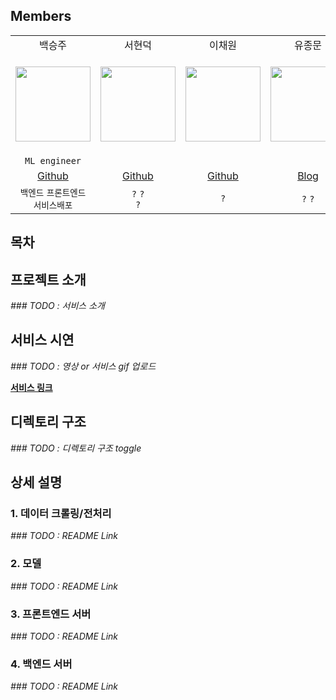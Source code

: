 ## Members

<table align="center">
    <tr>
        <td align="center">백승주</td>
        <td align="center">서현덕</td>
        <td align="center">이채원</td>
        <td align="center">유종문</td>
        <td align="center">김소미</td>
    </tr>
    <tr height="160px">
        <td align="center">
            <img height="120px" weight="120px" src="https://avatars.githubusercontent.com/u/10546369?v=4"/>
        </td>
        <td align="center">
            <img height="120px" weight="120px" src="https://avatars.githubusercontent.com/u/96756092?v=4"/>
        </td>
        <td align="center">
            <img height="120px" weight="120px" src="https://avatars.githubusercontent.com/u/41178045?v=4"/>
        </td>
        <td align="center">
            <img height="120px" weight="120px" src="https://avatars.githubusercontent.com/u/91870042?v=4"/>
        </td>
        <td align="center">
            <img height="120px" weight="120px" src="https://avatars.githubusercontent.com/u/44887886?v=4"/>
        </td>
    </tr>
    <tr>
    </tr>
    <tr>
        <td align="center">
            <code>ML engineer</code>
        </td>
        <td align="center"><code></code></td>
        <td align="center"><code></code></td>
        <td align="center"><code></code></td>
        <td align="center"><code></code></td>
    </tr>
    <tr>
        <td align="center"><a href="https://github.com/halucinor">Github</a></td>
        <td align="center"><a href="">Github</a></td>
        <td align="center"><a href="">Github</a></td>
        <td align="center"><a href="">Blog</a></td>
        <td align="center"><a href="">Github</a></td>
    </tr>
    <tr>
        <td align="center">
          <code>백엔드</code> <code>프론트엔드</code> <code>서비스배포</code>
        </td>
        <td align="center">
          <code>?</code> <code>?</code> <br> <code>?</code>
        </td>
        <td align="center">
          <code>?</code>
        </td>
        <td align="center">
          <code>?</code> <code>?</code>
        </td>
        <td align="center">
          <code>?</code> <code>?</code> <br> <code>그래프 임베딩</code>
        </td>
    </tr>
</table>

## 목차

## 프로젝트 소개

*### TODO : 서비스 소개*

## 서비스 시연

*### TODO : 영상 or 서비스 gif 업로드*

[**서비스 링크**](https://bit.ly/3NAqJQd)

## 디렉토리 구조

*### TODO : 디렉토리 구조 toggle*

## 상세 설명

### 1. 데이터 크롤링/전처리

*### TODO : README Link*

### 2. 모델

*### TODO : README Link*

### 3. 프론트엔드 서버

*### TODO : README Link*
### 4. 백엔드 서버

*### TODO : README Link*